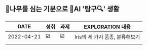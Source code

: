 ## 🌳나무를 심는 기분으로 🤖AI '탐구🔍' 생활  
| DATE | 성취 | 과제 | EXPLORATION 내용 |
| ------ | -- | -- |----------- |
| 2022-04-21 | ☑️ | ☑️ | Iris의 세 가지 품종, 분류해보기 |
|  |  |  |   |
